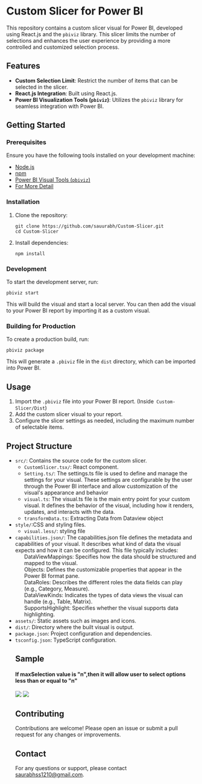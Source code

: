 <h1>Custom Slicer for Power BI</h1>
<p>This repository contains a custom slicer visual for Power BI, developed using React.js and the <code>pbiviz</code> library. This slicer limits the number of selections and enhances the user experience by providing a more controlled and customized selection process.</p>
<h2>Features</h2>
    <ul>
        <li><strong>Custom Selection Limit</strong>: Restrict the number of items that can be selected in the slicer.</li>
        <li><strong>React.js Integration</strong>: Built using React.js.</li>
        <li><strong>Power BI Visualization Tools (<code>pbiviz</code>)</strong>: Utilizes the <code>pbiviz</code> library for seamless integration with Power BI.</li>
    </ul>

<h2>Getting Started</h2>
<h3>Prerequisites</h3>
    <p>Ensure you have the following tools installed on your development machine:</p>
    <ul>
        <li><a href="https://nodejs.org/">Node.js</a></li>
        <li><a href="https://www.npmjs.com/">npm</a></li>
        <li><a href="https://www.npmjs.com/package/powerbi-visuals-tools">Power BI Visual Tools (<code>pbiviz</code>)</a>            </li>
        <li><a href="https://learn.microsoft.com/en-us/power-bi/developer/visuals/environment-setup">For More Detail</a></li>
    </ul>

<h3>Installation</h3>
    <ol>
        <li>Clone the repository:
            <pre><code>git clone https://github.com/sauurabh/Custom-Slicer.git
cd Custom-Slicer</code></pre>
        </li>
        <li>Install dependencies:
            <pre><code>npm install</code></pre>
        </li>
    </ol>

<h3>Development</h3>
    <p>To start the development server, run:</p>
    <pre><code>pbiviz start</code></pre>
    <p>This will build the visual and start a local server. You can then add the visual to your Power BI report by importing it as a custom visual.</p>

  <h3>Building for Production</h3>
    <p>To create a production build, run:</p>
    <pre><code>pbiviz package</code></pre>
    <p>This will generate a <code>.pbiviz</code> file in the <code>dist</code> directory, which can be imported into Power BI.</p>

  <h2>Usage</h2>
    <ol>
        <li>Import the <code>.pbiviz</code> file into your Power BI report. (Inside<code> Custom-Slicer/Dist</code>)</li>
        <li>Add the custom slicer visual to your report.</li>
        <li>Configure the slicer settings as needed, including the maximum number of selectable items.</li>
    </ol>

  <h2>Project Structure</h2>
    <ul>
        <li><code>src/</code>: Contains the source code for the custom slicer.
            <ul>
                <li><code>CustomSlicer.tsx/</code>: React component.</li>
                <li><code>Setting.ts/</code>:
                The settings.ts file is used to define and manage the settings for your visual. These settings are configurable by the user through the Power BI interface                    and allow customization of the visual's appearance and behavior</li>
                <li><code>visual.ts</code>:
                The visual.ts file is the main entry point for your custom visual. It defines the behavior of the visual, including how it renders, updates, and interacts                     with the data.</li>
                <li><code>transformData.ts</code>: Extracting Data from Dataview object </li>
          </ul>
        </li>
        <li><code>style/</code>:CSS and styling files.
            <ul>
                <li><code>visual.less/</code>: styling file</li>
            </ul>
      <li><code>capabilities.json/</code>:
      The capabilities.json file defines the metadata and capabilities of your visual. It describes what kind of data the visual expects and how it can be configured. This         file typically includes:
        <ul>DataViewMappings: Specifies how the data should be structured and mapped to the visual.</ul>
        <ul>Objects: Defines the customizable properties that appear in the Power BI format pane.</ul>
        <ul>DataRoles: Describes the different roles the data fields can play (e.g., Category, Measure).</ul>
        <ul>DataViewKinds: Indicates the types of data views the visual can handle (e.g., Table, Matrix).</ul>
        <ul>SupportsHighlight: Specifies whether the visual supports data highlighting.</ul></li>
      <li><code>assets/</code>: Static assets such as images and icons.</li>
      <li><code>dist/</code>: Directory where the built visual is output.</li>
      <li><code>package.json</code>: Project configuration and dependencies.</li>
      <li><code>tsconfig.json</code>: TypeScript configuration.</li>
    <h2>Sample</h2>
    <h4>If maxSelection value is "n",then it will allow user to select options less than or equal to "n"</h4>
    <img src="https://github.com/user-attachments/assets/6c3dd973-82cb-4c58-a7b1-640198d7e7cb">
    <img src="https://github.com/user-attachments/assets/05851d6b-4de1-46b5-a7f8-a0b563cb6f0b">


  <h2>Contributing</h2>
    <p>Contributions are welcome! Please open an issue or submit a pull request for any changes or improvements.</p>
    
  <h2>Contact</h2>
    <p>For any questions or support, please contact <a href="mailto:your-email@example.com">saurabhss1210@gmail.com</a>.</p>
